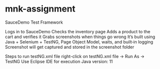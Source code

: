 # mnk-assignment
SauceDemo Test Framework

Logs in to SauceDemo
Checks the inventory page
Adds a product to the cart and verifies it
Grabs screenshots when things go wrong
It’s built using Java + Selenium + TestNG, Page Object Model, waits, and built‑in logging
Screenshot will get captured and stored in the screenshot folder

Steps to run testNG.xml file
right-click on testNG.xml file -> Run As -> TestNG
Use Eclipse IDE for execution
Java version: 11
